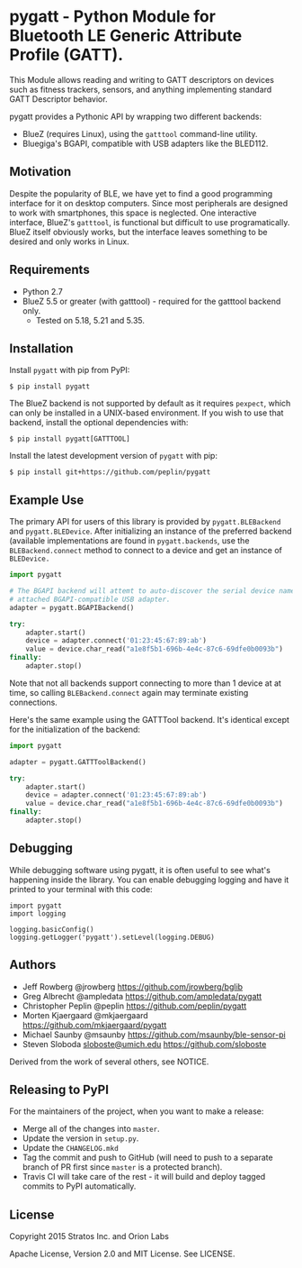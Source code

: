# pygatt - Python Module for Bluetooth LE Generic Attribute Profile (GATT).

This Module allows reading and writing to GATT descriptors on devices such as
fitness trackers, sensors, and anything implementing standard GATT Descriptor
behavior.

pygatt provides a Pythonic API by wrapping two different backends:

* BlueZ (requires Linux), using the `gatttool` command-line utility.
* Bluegiga's BGAPI, compatible with USB adapters like the BLED112.

## Motivation

Despite the popularity of BLE, we have yet to find a good programming interface
for it on desktop computers. Since most peripherals are designed to work with
smartphones, this space is neglected. One interactive interface, BlueZ's
`gatttool`, is functional but difficult to use programatically. BlueZ itself
obviously works, but the interface leaves something to be desired and only
works in Linux.

## Requirements

* Python 2.7
* BlueZ 5.5 or greater (with gatttool) - required for the gatttool backend only.
    * Tested on 5.18, 5.21 and 5.35.

## Installation

Install `pygatt` with pip from PyPI:

    $ pip install pygatt

The BlueZ backend is not supported by default as it requires `pexpect`, which
can only be installed in a UNIX-based environment. If you wish to use that
backend, install the optional dependencies with:

    $ pip install pygatt[GATTTOOL]

Install the latest development version of `pygatt` with pip:

    $ pip install git+https://github.com/peplin/pygatt

## Example Use

The primary API for users of this library is provided by
`pygatt.BLEBackend` and `pygatt.BLEDevice`. After initializing an
instance of the preferred backend (available implementations are found in
`pygatt.backends`, use the `BLEBackend.connect` method to connect to a device
and get an instance of `BLEDevice.`

```python
import pygatt

# The BGAPI backend will attemt to auto-discover the serial device name of the
# attached BGAPI-compatible USB adapter.
adapter = pygatt.BGAPIBackend()

try:
    adapter.start()
    device = adapter.connect('01:23:45:67:89:ab')
    value = device.char_read("a1e8f5b1-696b-4e4c-87c6-69dfe0b0093b")
finally:
    adapter.stop()
```

Note that not all backends support connecting to more than 1 device at at time,
so calling `BLEBackend.connect` again may terminate existing connections.

Here's the same example using the GATTTool backend. It's identical except for
the initialization of the backend:

```python
import pygatt

adapter = pygatt.GATTToolBackend()

try:
    adapter.start()
    device = adapter.connect('01:23:45:67:89:ab')
    value = device.char_read("a1e8f5b1-696b-4e4c-87c6-69dfe0b0093b")
finally:
    adapter.stop()
```

## Debugging

While debugging software using pygatt, it is often useful to see what's
happening inside the library. You can enable debugging logging and have it
printed to your terminal with this code:

```
import pygatt
import logging

logging.basicConfig()
logging.getLogger('pygatt').setLevel(logging.DEBUG)
```

## Authors

- Jeff Rowberg @jrowberg https://github.com/jrowberg/bglib
- Greg Albrecht @ampledata https://github.com/ampledata/pygatt
- Christopher Peplin @peplin https://github.com/peplin/pygatt
- Morten Kjaergaard @mkjaergaard https://github.com/mkjaergaard/pygatt
- Michael Saunby @msaunby https://github.com/msaunby/ble-sensor-pi
- Steven Sloboda <sloboste@umich.edu> https://github.com/sloboste

Derived from the work of several others, see NOTICE.

## Releasing to PyPI

For the maintainers of the project, when you want to make a release:

* Merge all of the changes into `master`.
* Update the version in `setup.py`.
* Update the `CHANGELOG.mkd`
* Tag the commit and push to GitHub (will need to push to a separate branch of
  PR first since `master` is a protected branch).
* Travis CI will take care of the rest - it will build and deploy tagged commits
  to PyPI automatically.

## License

Copyright 2015 Stratos Inc. and Orion Labs

Apache License, Version 2.0 and MIT License. See LICENSE.
